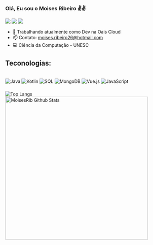 
### Olá, Eu sou o Moises Ribeiro ✌️✌️

<a href="https://www.linkedin.com/in/moises-ribeiro-539466227" target="_blank"><img src="https://img.shields.io/badge/LinkedIn-0077B5?style=for-the-badge&logo=linkedin&logoColor=white" target="_blank"></a>
<a href="https://www.instagram.com/moises.ribeir0" target="_blank"><img src="https://img.shields.io/badge/Instagram-E4405F?style=for-the-badge&logo=instagram&logoColor=white" target="_blank"></a>
<a href="mailto:moises.ribeiro26@hotmail.com" target="_blank"><img src="https://img.shields.io/badge/Gmail-D14836?style=for-the-badge&logo=gmail&logoColor=white" target="_blank"></a>

- 🔭 Trabalhando atualmente como Dev na Oais Cloud
- 📫 Contato: moises.ribeiro26@hotmail.com
- 💻 Ciência da Computação - UNESC

## Teconologias:

<div style="display: inline_block"><br/>
 <img align="center" alt="Java" src="https://img.shields.io/badge/Java-grey?style=for-the-badge&logo=java" />
    <img align="center" alt="Kotlin" src="https://img.shields.io/badge/Kotlin-grey?style=for-the-badge&logo=kotlin" />
    <img align="center" alt="SQL" src="https://img.shields.io/badge/SQL-grey?style=for-the-badge&logo=sqlite" />
    <img align="center" alt="MongoDB" src="https://img.shields.io/badge/MongoDB-grey?style=for-the-badge&logo=mongodb" />
    <img align="center" alt="Vue.js" src="https://img.shields.io/badge/Vue.js-grey?style=for-the-badge&logo=vue.js" />
    <img align="center" alt="JavaScript" src="https://img.shields.io/badge/JavaScript-grey?style=for-the-badge&logo=javascript" />
</div>

###
![Top Langs](https://github-readme-stats.vercel.app/api/top-langs/?username=MoisesRib&theme=dark&layout=compact)
<img align="left" width="450px" alt="MoisesRib Github Stats" src="https://github-readme-stats.vercel.app/api?username=MoisesRib&theme=dark&show_icons=true&hide_border=true" />

